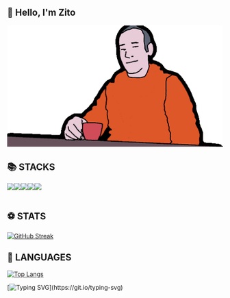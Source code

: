 ## **👋 Hello, I'm Zito**

![easyme](img/man.gif)

## **📚 STACKS**

<div style="display:flex">
<img src="https://img.shields.io/badge/springboot-6DB33F?style=for-the-badge&logo=springboot&logoColor=white">
<img src="https://img.shields.io/badge/Node.js-339933?style=for-the-badge&logo=Node.js&logoColor=white">
<img src="https://img.shields.io/badge/HTML5-E34F26?style=for-the-badge&logo=HTML5&logoColor=white">
<img src="https://img.shields.io/badge/CSS3-1572B6?style=for-the-badge&logo=CSS3&logoColor=white">
<img src="https://img.shields.io/badge/JavaScript-F7DF1E?style=for-the-badge&logo=JavaScript&logoColor=white">
</div>
<br>

## **⚽️ STATS**

<!-- ![Anurag's GitHub stats](https://github-readme-stats.vercel.app/api?username=zito-git&hide=contribs,prs&show_icons=true&theme=테마&count_private=true) -->

[![GitHub Streak](https://streak-stats.demolab.com/?user=zito-git&theme=dark)](https://git.io/streak-stats)

## **💬 LANGUAGES**

[![Top Langs](https://github-readme-stats.vercel.app/api/top-langs/?username=zito-git)](https://github.com/anuraghazra/github-readme-stats)

[![Typing SVG](https://readme-typing-svg.demolab.com?font=Fira+Code&weight=700&pause=1000&color=000&random=false&width=435&lines=Why+isn't+this+working?)](https://git.io/typing-svg)
